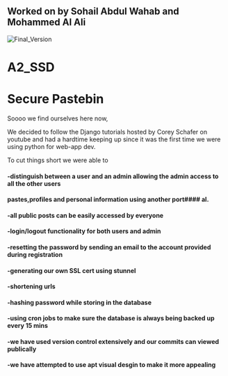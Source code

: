 ## Worked on by Sohail Abdul Wahab and Mohammed Al Ali ##


![Final_Version](https://user-images.githubusercontent.com/34247911/54470211-66ee8280-477a-11e9-87f6-4e4b39f1b7ed.JPG)

# A2_SSD

# Secure Pastebin #

Soooo we find ourselves here now,

We decided to follow the Django tutorials hosted by Corey Schafer on youtube and had a hardtime keeping up
since it was the first time we were using python for web-app dev.

To cut things short we were able to 

#### -distinguish between a user and an admin allowing the admin access to all the other users 
#### pastes,profiles and personal information using another port#### al.
 
#### -all public posts can be easily accessed by everyone 

#### -login/logout functionality for both users and admin

#### -resetting the password by sending an email to the account provided during registration

#### -generating our own SSL cert using stunnel

#### -shortening urls 

#### -hashing password while storing in the database

#### -using cron jobs to make sure the database is always being backed up every 15 mins

#### -we have used version control extensively and our commits can viewed publically

#### -we have attempted to use apt visual desgin to make it more appealing 


